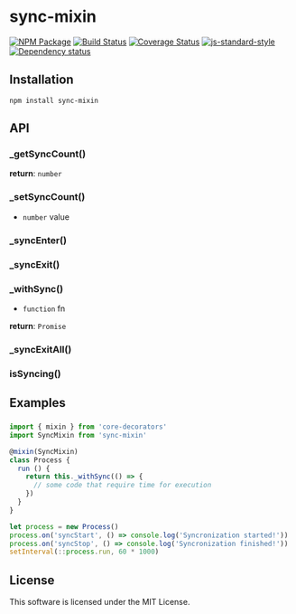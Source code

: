 # sync-mixin

[![NPM Package](https://img.shields.io/npm/v/sync-mixin.svg?style=flat-square)](https://www.npmjs.org/package/sync-mixin)
[![Build Status](https://img.shields.io/travis/fanatid/sync-mixin.svg?branch=master&style=flat-square)](https://travis-ci.org/fanatid/sync-mixin)
[![Coverage Status](https://img.shields.io/coveralls/fanatid/sync-mixin.svg?style=flat-square)](https://coveralls.io/r/fanatid/sync-mixin)
[![js-standard-style](https://img.shields.io/badge/code%20style-standard-brightgreen.svg?style=flat-square)](https://github.com/feross/standard)
[![Dependency status](https://img.shields.io/david/fanatid/sync-mixin.svg?style=flat-square)](https://david-dm.org/fanatid/sync-mixin#info=dependencies)

## Installation

```
npm install sync-mixin
```

## API

### _getSyncCount()

**return**: `number`

### _setSyncCount()

  * `number` value

### _syncEnter()

### _syncExit()

### _withSync()

  * `function` fn

**return**: `Promise`

### _syncExitAll()

### isSyncing()

## Examples

###

```js
import { mixin } from 'core-decorators'
import SyncMixin from 'sync-mixin'

@mixin(SyncMixin)
class Process {
  run () {
    return this._withSync(() => {
      // some code that require time for execution
    })
  }
}

let process = new Process()
process.on('syncStart', () => console.log('Syncronization started!'))
process.on('syncStop', () => console.log('Syncronization finished!'))
setInterval(::process.run, 60 * 1000)
```

## License

This software is licensed under the MIT License.
